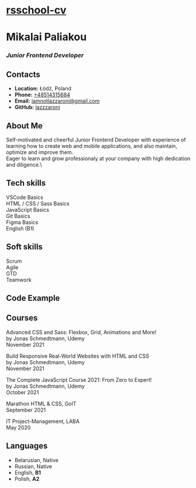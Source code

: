 # **[rsschool-cv](https://lazzzaroni.github.io/rsschool-cv/)**

# **Mikalai Paliakou**

### _Junior Frontend Developer_

## **Contacts**

- **Location:** Łódź, Poland
- **Phone:** [+48514315684](tel:+48514315684)
- **Email:** [iamnotlazzaroni@gmail.com](mailto:iamnotlazzaroni@gmail.com)
- **GitHub:** [lazzzaroni](https://github.com/lazzzaroni)

## **About Me**

Self-motivated and cheerful Junior Frontend Developer with experience of learning how to create web and mobile applications, and also maintain, optimize and improve them.\
Eager to learn and grow professionaly at your company with high dedication and diligence.\

## **Tech skills**

VSCode Basics\
HTML / CSS / Sass Basics\
JavaScript Basics\
Git Basics\
Figma Basics\
English (B1)

## **Soft skills**

Scrum\
Agile\
GTD\
Teamwork

## **Code Example**

## **Courses**

Advanced CSS and Sass: Flexbox, Grid, Animations and More!\
by Jonas Schmedtmann, Udemy\
November 2021

Build Responsive Real-World Websites with HTML and CSS\
by Jonas Schmedtmann, Udemy\
November 2021

The Complete JavaScript Course 2021: From Zero to Expert! \
by Jonas Schmedtmann, Udemy\
October 2021

Marathon HTML & CSS, GoIT\
September 2021

IT Project-Management, LABA\
May 2020

## **Languages**

- Belarusian, Native
- Russian, Native
- English, **B1**
- Polish, **A2**
